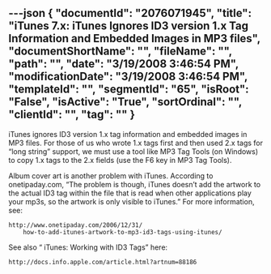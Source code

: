 ---json
{
  "documentId": "2076071945",
  "title": "iTunes 7.x: iTunes Ignores ID3 version 1.x Tag Information and Embedded Images in MP3 files",
  "documentShortName": "",
  "fileName": "",
  "path": "",
  "date": "3/19/2008 3:46:54 PM",
  "modificationDate": "3/19/2008 3:46:54 PM",
  "templateId": "",
  "segmentId": "65",
  "isRoot": "False",
  "isActive": "True",
  "sortOrdinal": "",
  "clientId": "",
  "tag": ""
}
---

iTunes ignores ID3 version 1.x tag information and embedded images in MP3 files. For those of us who wrote 1.x tags first and then used 2.x tags for “long string” support, we must use a tool like MP3 Tag Tools (on Windows) to copy 1.x tags to the 2.x fields (use the F6 key in MP3 Tag Tools).

Album cover art is another problem with iTunes. According to onetipaday.com, “The problem is though, iTunes doesn’t add the artwork to the actual ID3 tag within the file that is read when other applications play your mp3s, so the artwork is only visible to iTunes.” For more information, see:

    http://www.onetipaday.com/2006/12/31/
        how-to-add-itunes-artwork-to-mp3-id3-tags-using-itunes/

See also “ iTunes: Working with ID3 Tags” here:

    http://docs.info.apple.com/article.html?artnum=88186
